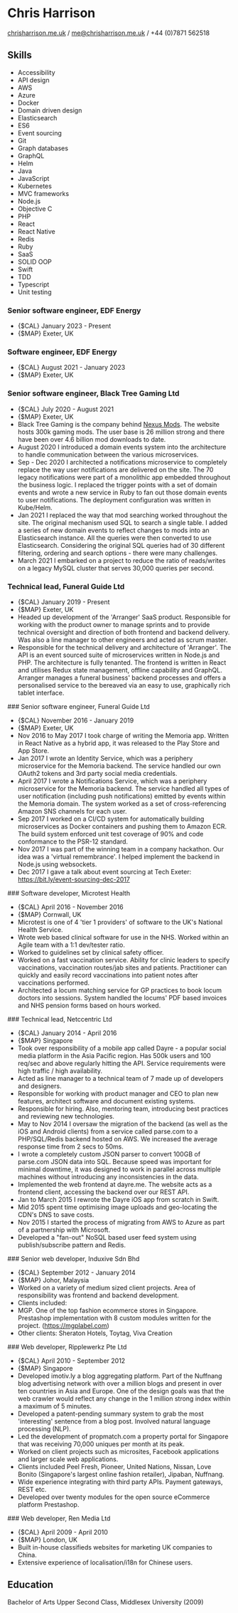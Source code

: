 # Chris Harrison

[chrisharrison.me.uk](https://chrisharrison.me.uk) / me@chrisharrison.me.uk / +44 (0)7871 562518

<section id="skills" markdown="1">

## Skills

* Accessibility
* API design
* AWS
* Azure
* Docker
* Domain driven design
* Elasticsearch
* ES6
* Event sourcing
* Git
* Graph databases
* GraphQL
* Helm
* Java
* JavaScript
* Kubernetes
* MVC frameworks
* Node.js
* Objective C
* PHP
* React
* React Native
* Redis
* Ruby
* SaaS
* SOLID OOP
* Swift
* TDD
* Typescript
* Unit testing

</section>

<section id="experience" markdown="1">

### Senior software engineer, EDF Energy

* {$CAL} January 2023 - Present
* {$MAP} Exeter, UK

### Software engineer, EDF Energy

* {$CAL} August 2021 - January 2023
* {$MAP} Exeter, UK

### Senior software engineer, Black Tree Gaming Ltd

* {$CAL} July 2020 - August 2021
* {$MAP} Exeter, UK
* Black Tree Gaming is the company behind [Nexus Mods](https://nexusmods.com). The website hosts 300k gaming mods. The user base is 26 million strong and there have been over 4.6 billion mod downloads to date.
* August 2020 I introduced a domain events system into the architecture to handle communication between the various microservices.
* Sep - Dec 2020 I architected a notifications microservice to completely replace the way user notifications are delivered on the site. The 70 legacy notifications were part of a monolithic app embedded throughout the business logic. I replaced the trigger points with a set of domain events and wrote a new service in Ruby to fan out those domain events to user notifications. The deployment configuration was written in Kube/Helm.
* Jan 2021 I replaced the way that mod searching worked throughout the site. The original mechanism used SQL to search a single table. I added a series of new domain events to reflect changes to mods into an Elasticsearch instance. All the queries were then converted to use Elasticsearch. Considering the original SQL queries had of 30 different filtering, ordering and search options - there were many challenges.
* March 2021 I embarked on a project to reduce the ratio of reads/writes on a legacy MySQL cluster that serves 30,000 queries per second.

### Technical lead, Funeral Guide Ltd

* {$CAL} January 2019 - Present
* {$MAP} Exeter, UK
* Headed up development of the 'Arranger' SaaS product. Responsible for working with the product owner to manage sprints and to provide technical oversight and direction of both frontend and backend delivery. Was also a line manager to other engineers and acted as scrum master.
* Responsible for the technical delivery and architecture of 'Arranger'. The API is an event sourced suite of microservices written in Node.js and PHP. The architecture is fully tenanted. The frontend is written in React and utilises Redux state management, offline capability and GraphQL. Arranger manages a funeral business' backend processes and offers a personalised service to the bereaved via an easy to use, graphically rich tablet interface.

<div class="dont-break" markdown="1">
### Senior software engineer, Funeral Guide Ltd

* {$CAL} November 2016 - January 2019
* {$MAP} Exeter, UK
* Nov 2016 to May 2017 I took charge of writing the Memoria app. Written in React Native as a hybrid app, it was released to the Play Store and App Store.
* Jan 2017 I wrote an Identity Service, which was a periphery microservice for the Memoria backend. The service handled our own OAuth2 tokens and 3rd party social media credentials.
* April 2017 I wrote a Notifications Service, which was a periphery microservice for the Memoria backend. The service handled all types of user notification (including push notifications) emitted by events within the Memoria domain. The system worked as a set of cross-referencing Amazon SNS channels for each user.
* Sep 2017 I worked on a CI/CD system for automatically building microservices as Docker containers and pushing them to Amazon ECR. The build system enforced unit test coverage of 90% and code conformance to the PSR-12 standard.
* Nov 2017 I was part of the winning team in a company hackathon. Our idea was a 'virtual remembrance'. I helped implement the backend in Node.js using websockets.
* Dec 2017 I gave a talk about event sourcing at Tech Exeter: https://bit.ly/event-sourcing-dec-2017
</div>

<div class="dont-break" markdown="1">
### Software developer, Microtest Health

* {$CAL} April 2016 - November 2016
* {$MAP} Cornwall, UK
* Microtest is one of 4 'tier 1 providers' of software to the UK's National Health Service.
* Wrote web based clinical software for use in the NHS. Worked within an Agile team with a 1:1 dev/tester ratio.
* Worked to guidelines set by clinical safety officer.
* Worked on a fast vaccination service. Ability for clinic leaders to specify vaccinations, vaccination routes/jab sites and patients. Practitioner can quickly and easily record vaccinations into patient notes after vaccinations performed.
* Architected a locum matching service for GP practices to book locum doctors into sessions. System handled the locums' PDF based invoices and NHS pension forms based on hours worked.

</div>

<div class="dont-break" markdown="1">
### Technical lead, Netccentric Ltd

* {$CAL} January 2014 - April 2016
* {$MAP} Singapore
* Took over responsibility of a mobile app called Dayre - a popular social media platform in the Asia Pacific region. Has 500k users and 100 req/sec and above regularly hitting the API. Service requirements were high traffic / high availability.
* Acted as line manager to a technical team of 7 made up of developers and designers.
* Responsible for working with product manager and CEO to plan new features, architect software and document existing systems.
* Responsible for hiring. Also, mentoring team, introducing best practices and reviewing new technologies.
* May to Nov 2014 I oversaw the migration of the backend (as well as the iOS and Android clients) from a service called parse.com to a PHP/SQL/Redis backend hosted on AWS. We increased the average response time from 2 secs to 50ms.
* I wrote a completely custom JSON parser to convert 100GB of parse.com JSON data into SQL. Because speed was important for minimal downtime, it was designed to work in parallel across multiple machines without introducing any inconsistencies in the data.
* Implemented the web frontend at dayre.me. The website acts as a frontend client, accessing the backend over our REST API.
* Jan to March 2015 I rewrote the Dayre iOS app from scratch in Swift.
* Mid 2015 spent time optimising image uploads and geo-locating the CDN's DNS to save costs.
* Nov 2015 I started the process of migrating from AWS to Azure as part of a partnership with Microsoft.
* Developed a "fan-out" NoSQL based user feed system using publish/subscribe pattern and Redis.
</div>

<div class="dont-break" markdown="1">
### Senior web developer, Induxive Sdn Bhd

* {$CAL} September 2012 - January 2014
* {$MAP} Johor, Malaysia
* Worked on a variety of medium sized client projects. Area of responsibility was frontend and backend development.
* Clients included:
* MGP. One of the top fashion ecommerce stores in Singapore. Prestashop implementation with 8 custom modules written for the project. (https://mgplabel.com)
* Other clients: Sheraton Hotels, Toytag, Viva Creation
</div>

<div class="dont-break" markdown="1">
### Web developer, Ripplewerkz Pte Ltd

* {$CAL} April 2010 - September 2012
* {$MAP} Singapore
* Developed imotiv.ly a blog aggregating platform. Part of the Nuffnang blog advertising network with over a million blogs and present in over ten countries in Asia and Europe. One of the design goals was that the web crawler would reflect any change in the 1 million strong index within a maximum of 5 minutes.
* Developed a patent-pending summary system to grab the most 'interesting' sentence from a blog post. Involved natural language processing (NLP).
* Led the development of propmatch.com a property portal for Singapore that was receiving 70,000 uniques per month at its peak.
* Worked on client projects such as microsites, Facebook applications and larger scale web applications.
* Clients included Peel Fresh, Pioneer, United Nations, Nissan, Love Bonito (Singapore's largest online fashion retailer), Jipaban, Nuffnang.
* Wide experience integrating with third party APIs. Payment gateways, REST etc.
* Developed over twenty modules for the open source eCommerce platform Prestashop.
</div>

<div class="dont-break" markdown="1">
### Web developer, Ren Media Ltd

* {$CAL} April 2009 - April 2010
* {$MAP} London, UK
* Built in-house classifieds websites for marketing UK companies to China.
* Extensive experience of localisation/i18n for Chinese users.
</div>

</section>

<section id="education" markdown="1">

## Education

Bachelor of Arts Upper Second Class, Middlesex University (2009)

</section>

